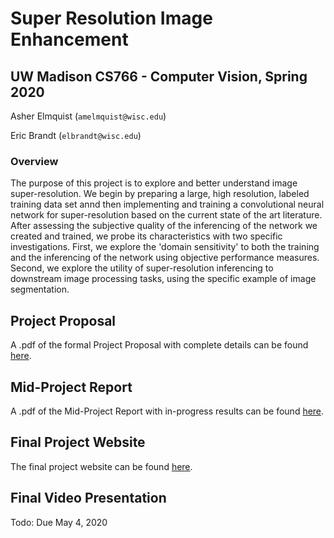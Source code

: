 
# Super Resolution Image Enhancement
## UW Madison CS766 - Computer Vision, Spring 2020

Asher Elmquist (```amelmquist@wisc.edu```)

Eric Brandt (```elbrandt@wisc.edu```)

### Overview
The purpose of this project is to explore and better understand image super-resolution. We begin by preparing a large, high resolution, labeled training data set annd then implementing and training a convolutional neural network for super-resolution based on the current state of the art literature. After assessing the subjective quality of the inferencing of the network we created and trained, we probe its characteristics with two specific investigations. First, we explore the 'domain sensitivity' to both the training and the inferencing of the network using objective performance measures. Second, we explore the utility of super-resolution inferencing to downstream image processing tasks, using the specific example of image segmentation.


## Project Proposal
A .pdf of the formal Project Proposal with complete details can be found [here](https://github.com/elbrandt/CS766_Project/blob/master/proposal/CS766_ElmquistBrandt_Super_Resolution_Image_Enhancement.pdf).


## Mid-Project Report
A .pdf of the Mid-Project Report  with in-progress results can be found [here](https://github.com/elbrandt/CS766_Project/blob/master/mid-term/CS766_ElmquistBrandt_Super_Resolution_Image_Enhancement_MidTerm.pdf).


## Final Project Website
The final project website can be found [here](https://elbrandt.github.io/CS766_Project/website/SR_Main).


## Final Video Presentation
Todo: Due May 4, 2020
